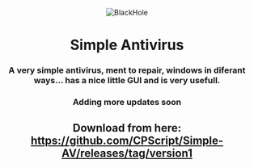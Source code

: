 <div align=center>


![BlackHole](https://user-images.githubusercontent.com/83523587/236891635-5a7d1b99-0305-401a-9a7e-a10a0756784d.png)
# Simple Antivirus

### A very simple antivirus, ment to repair, windows in diferant ways... has a nice little GUI and is very usefull.
### Adding more updates soon


## Download from here: https://github.com/CPScript/Simple-AV/releases/tag/version1

